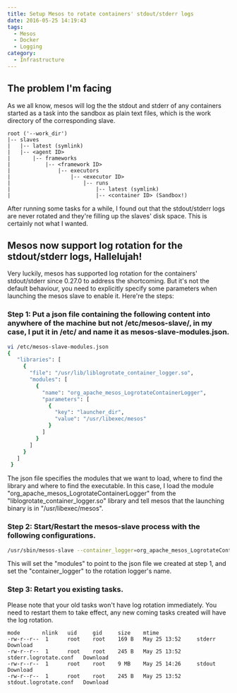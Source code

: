 ```yaml
---
title: Setup Mesos to rotate containers' stdout/stderr logs
date: 2016-05-25 14:19:43
tags: 
  - Mesos
  - Docker
  - Logging
category: 
  - Infrastructure
---
```


## The problem I'm facing
As we all know, mesos will log the the stdout and stderr of any containers started as a task into the sandbox as plain text files, which is the work directory of the corresponding slave.
```
root ('--work_dir')
|-- slaves
|   |-- latest (symlink)
|   |-- <agent ID>
|       |-- frameworks
|           |-- <framework ID>
|               |-- executors
|                   |-- <executor ID>
|                       |-- runs
|                           |-- latest (symlink)
|                           |-- <container ID> (Sandbox!)
```
After running some tasks for a while, I found out that the stdout/stderr logs are never rotated and they're filling up the slaves' disk space. This is certainly not what I wanted.

## Mesos now support log rotation for the stdout/stderr logs, Hallelujah!
Very luckily, mesos has supported log rotation for the containers' stdout/stderr since 0.27.0 to address the shortcoming. But it's not the default behaviour, you need to explicitly specify some parameters when launching the mesos slave to enable it. Here're the steps:

### Step 1: Put a json file containing the following content into anywhere of the machine but not /etc/mesos-slave/, in my case, I put it in /etc/ and name it as mesos-slave-modules.json.
```bash
vi /etc/mesos-slave-modules.json
{
   "libraries": [
     {
       "file": "/usr/lib/liblogrotate_container_logger.so",
       "modules": [
         {
           "name": "org_apache_mesos_LogrotateContainerLogger",
           "parameters": [
             {
               "key": "launcher_dir",
               "value": "/usr/libexec/mesos"
             }
           ]
         }
       ]
     }
   ]
 }
```
The json file specifies the modules that we want to load, where to find the library and where to find the executable. In this case, I load the module "org_apache_mesos_LogrotateContainerLogger" from the "liblogrotate_container_logger.so" library and tell mesos that the launching binary is in "/usr/libexec/mesos". 

### Step 2: Start/Restart the mesos-slave process with the following configurations.
```bash
/usr/sbin/mesos-slave --container_logger=org_apache_mesos_LogrotateContainerLogger --modules=/etc/mesos-slave-modules.json
```
This will set the "modules" to point to the json file we created at step 1, and set the "container_logger" to the rotation logger's name.

### Step 3: Retart you existing tasks.
Please note that your old tasks won't have log rotation immediately. You need to restart them to take effect, any new coming tasks created will have the log rotation.
```
mode       nlink   uid     gid     size    mtime       
-rw-r--r--  1      root    root    169 B   May 25 13:52     stderr                  Download
-rw-r--r--  1      root    root    245 B   May 25 13:52     stderr.logrotate.conf   Download
-rw-r--r--  1      root    root    9 MB    May 25 14:26     stdout                  Download
-rw-r--r--  1      root    root    245 B   May 25 13:52     stdout.logrotate.conf   Download
```
 
